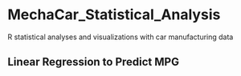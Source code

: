 # MechaCar_Statistical_Analysis
R statistical analyses and visualizations with car manufacturing data


## Linear Regression to Predict MPG

